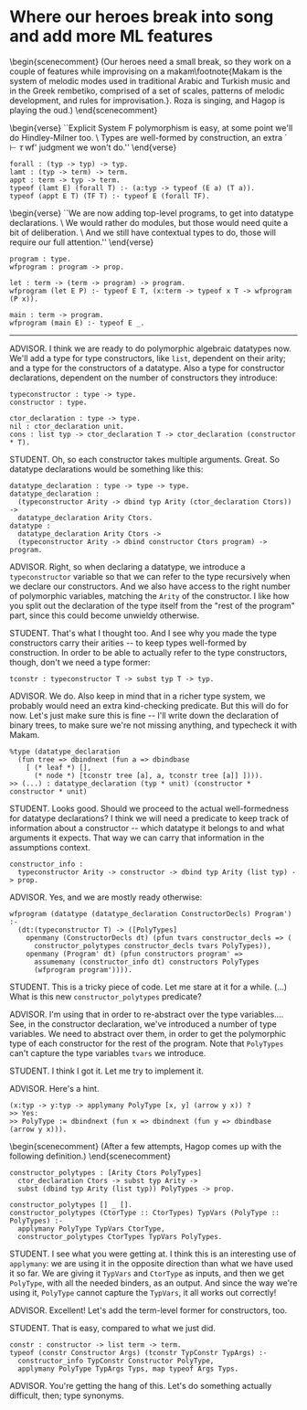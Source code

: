# Where our heroes break into song and add more ML features

<!--
```makam
%use "04-gadts.md".
tests: testsuite. %testsuite tests.
```
-->

\begin{scenecomment}
(Our heroes need a small break, so they work on a couple of features while improvising on a makam\footnote{Makam is the system of melodic modes used in traditional Arabic and Turkish music and in the Greek rembetiko, comprised of a set of scales, patterns of melodic development, and rules for improvisation.}. Roza is singing, and Hagop is playing the oud.)
\end{scenecomment}

\begin{verse}
``Explicit System F polymorphism is easy, at some point we'll do Hindley-Milner too. \\
Types are well-formed by construction, an extra `$\vdash \tau \; \text{wf}$' judgment we won't do.''
\end{verse}

```makam
forall : (typ -> typ) -> typ.
lamt : (typ -> term) -> term.
appt : term -> typ -> term.
typeof (lamt E) (forall T) :- (a:typ -> typeof (E a) (T a)).
typeof (appt E T) (TF T) :- typeof E (forall TF).
```

\begin{verse}
``We are now adding top-level programs, to get into datatype declarations. \\
We would rather do modules, but those would need quite a bit of deliberation. \\
And we still have contextual types to do, those will require our full attention.''
\end{verse}

```makam
program : type.
wfprogram : program -> prop.

let : term -> (term -> program) -> program.
wfprogram (let E P) :- typeof E T, (x:term -> typeof x T -> wfprogram (P x)).

main : term -> program.
wfprogram (main E) :- typeof E _.
```

<!--
First we add polymorphism, therefore extending our simply typed lambda calculus to System
F. We will only consider the explicit polymorphism case for the time being, leaving type
inference for later.

We need a type for quantification over types, as well as term-level constructs for
functions over types and instantiating a polymorphic function with a specific type.
The typing rules are straightforward.

One thing to note is that in a pen-and-paper version, we would need to define a new context that
keeps track of type variables that are in scope (typically named $\Delta$), and an auxiliary
judgment of the form $\Delta \vdash \tau \; \text{wf}$ that checks that all type variables used
in $\tau$ are in scope. Here we get type well-formedness for free. Furthermore, if we had to
keep track of further information about type variables (e.g. their kinds), we could have added
an assumption of the form `kindof a K ->`. Since the local assumption context can carry rules
for any predicate, no extra declaration or change to the existing rules would be needed, as
would be required in the pen-and-paper version in order to incorporate the new $\Delta$
context.

With these additions, we can give a polymorphic type to the identity function:

```makam
typeof (lamt (fun a => lam a (fun x => x))) T ?
```

Moving on towards a more ML-like language, we would like to add the option to declare algebraic
datatypes. We must first introduce a notion of top-level programs, each composed of a
series of declarations of types and terms, as well as a predicate to check that a program is
well-formed:

```
program : type.
wfprogram : program -> prop.
```

Let us add `let` definitions as a first example of a program component, each introducing a term
variable that can be used in the rest of the program:

```
let : term -> (term -> program) -> program.

wfprogram (let E P) :-
  typeof E T,
  (x:term -> typeof x T -> wfprogram (P x)).
```

We also need a "last" component for the program, typically a main expression:

```
main : term -> program.

wfprogram (main E) :-
  typeof E _.
```
-->

---

ADVISOR. I think we are ready to do polymorphic algebraic datatypes now. We'll add a type
for type constructors, like `list`, dependent on their arity; and a type for the
constructors of a datatype. Also a type for constructor declarations, dependent on the
number of constructors they introduce:

```makam
typeconstructor : type -> type.
constructor : type.

ctor_declaration : type -> type.
nil : ctor_declaration unit.
cons : list typ -> ctor_declaration T -> ctor_declaration (constructor * T).
```

STUDENT. Oh, so each constructor takes multiple arguments. Great. So datatype declarations would be something like this:

```makam
datatype_declaration : type -> type -> type.
datatype_declaration : 
  (typeconstructor Arity -> dbind typ Arity (ctor_declaration Ctors)) ->
  datatype_declaration Arity Ctors.
datatype :
  datatype_declaration Arity Ctors ->
  (typeconstructor Arity -> dbind constructor Ctors program) -> program.
```

ADVISOR. Right, so when declaring a datatype, we introduce a `typeconstructor` variable so
that we can refer to the type recursively when we declare our constructors. And we also have
access to the right number of polymorphic variables, matching the `Arity` of the
constructor. I like how you split out the declaration of the type itself from the "rest of the program" part, since this could become unwieldy otherwise.

STUDENT. That's what I thought too. And I see why you made the type constructors carry their arities -- to keep types well-formed by construction. In order to be able to actually refer to the type constructors, though, don't we need a type former:
```makam
tconstr : typeconstructor T -> subst typ T -> typ.
```

ADVISOR. We do. Also keep in mind that in a richer type system, we probably would need an
extra kind-checking predicate. But this will do for now. Let's just make sure this is fine --
I'll write down the declaration of binary trees, to make sure we're not missing anything, and typecheck it with Makam.

```makam-noeval
%type (datatype_declaration
  (fun tree => dbindnext (fun a => dbindbase
    [ (* leaf *) [],
      (* node *) [tconstr tree [a], a, tconstr tree [a]] ]))).
>> (...) : datatype_declaration (typ * unit) (constructor * constructor * unit)
```

STUDENT. Looks good. Should we proceed to the actual well-formedness for datatype
declarations? I think we will need a predicate to keep track of information about a
constructor -- which datatype it belongs to and what arguments it expects. That way we
can carry that information in the assumptions context.

```makam
constructor_info :
  typeconstructor Arity -> constructor -> dbind typ Arity (list typ) -> prop.
```

<!--
The order of this is wrong in the narrative, but we need the declaration here for Makam.

```makam
constructor_polytypes : [Arity Ctors PolyTypes]
  ctor_declaration Ctors -> subst typ Arity ->
  subst (dbind typ Arity (list typ)) PolyTypes -> prop.

constructor_polytypes [] _ [].
constructor_polytypes (CtorType :: CtorTypes) TypVars (PolyType :: PolyTypes) :-
  applymany PolyType TypVars CtorType,
  constructor_polytypes CtorTypes TypVars PolyTypes.
```
-->

ADVISOR. Yes, and we are mostly ready otherwise:

```makam
wfprogram (datatype (datatype_declaration ConstructorDecls) Program') :-
  (dt:(typeconstructor T) -> ([PolyTypes]
    openmany (ConstructorDecls dt) (pfun tvars constructor_decls => (
      constructor_polytypes constructor_decls tvars PolyTypes)),
    openmany (Program' dt) (pfun constructors program' =>
      assumemany (constructor_info dt) constructors PolyTypes
      (wfprogram program')))).
```

STUDENT. This is a tricky piece of code. Let me stare at it for a while. (...) What is this new `constructor_polytypes` predicate?

ADVISOR. I'm using that in order to re-abstract over the type variables.... See, in the
constructor declaration, we've introduced a number of type variables. We need to abstract
over them, in order to get the polymorphic type of each constructor for the rest of the
program. Note that `PolyTypes` can't capture the type variables `tvars` we
introduce.

STUDENT. I think I got it. Let me try to implement it.

ADVISOR. Here's a hint.
```makam
(x:typ -> y:typ -> applymany PolyType [x, y] (arrow y x)) ?
>> Yes:
>> PolyType := dbindnext (fun x => dbindnext (fun y => dbindbase (arrow y x))).
```

\begin{scenecomment}
(After a few attempts, Hagop comes up with the following definition.)
\end{scenecomment}

```
constructor_polytypes : [Arity Ctors PolyTypes]
  ctor_declaration Ctors -> subst typ Arity ->
  subst (dbind typ Arity (list typ)) PolyTypes -> prop.

constructor_polytypes [] _ [].
constructor_polytypes (CtorType :: CtorTypes) TypVars (PolyType :: PolyTypes) :-
  applymany PolyType TypVars CtorType,
  constructor_polytypes CtorTypes TypVars PolyTypes.
```

STUDENT. I see what you were getting at. I think this is an interesting use of
`applymany`: we are using it in the opposite direction than what we have used it so far.
We are giving it `TypVars` and `CtorType` as inputs, and then we get `PolyType`, with all
the needed binders, as an output. And since the way we're using it, `PolyType` cannot
capture the `TypVars`, it all works out correctly!

ADVISOR. Excellent! Let's add the term-level former for constructors, too.

STUDENT. That is easy, compared to what we just did.

```makam
constr : constructor -> list term -> term.
typeof (constr Constructor Args) (tconstr TypConstr TypArgs) :-
  constructor_info TypConstr Constructor PolyType,
  applymany PolyType TypArgs Typs, map typeof Args Typs.
```

ADVISOR. You're getting the hang of this. Let's do something actually difficult, then; type synonyms.

<!--
Additional information.

Patterns and their typing rule:

```makam
patt_constr : constructor -> pattlist T T' -> patt T T'.

typeof (patt_constr Constructor Args) S' S (tconstr TypConstr TypArgs) :-
  constructor_info TypConstr Constructor PolyType,
  applymany PolyType TypArgs Typs,
  typeof Args S' S Typs.
```

Example: definition of lists and append.

```makam
wfprogram
  (datatype
    (datatype_declaration (fun llist => dbindnext (fun a => dbindbase (
    [ [] (* nil *) ,
      [a, tconstr llist [a]] (* cons of a * list a *) ]))))
  (fun llist => dbindnext (fun lnil => dbindnext (fun lcons => dbindbase (
  (main
    (letrec
      (dbindnext (fun append => dbindbase (
      [ lamt (fun a => lam (tconstr llist [a]) (fun l1 => lam _ (fun l2 =>
        case_or_else l1
          (patt_constr lcons [patt_var, patt_var])
            (dbindnext (fun hd => dbindnext (fun tl => dbindbase (
            constr lcons [hd, app (app (appt append _) tl) l2]))))
          l2))) ],
      (app (app (appt append _)
        (constr lcons [zero, constr lnil []]))
        (constr lcons [zero, constr lnil []]))
      )))))))))) ?
>> Yes.
```

The semantics:

```makam
patt_to_term (patt_constr Constructor Args) (constr Constructor Args') S' S :-
  pattlist_to_termlist Args Args' S' S.

eval (constr C Args) (constr C Args') :-
  map eval Args Args'.

eval : program -> program -> prop.

eval (let E P') P'' :-
  eval E V, eval (P' V) P''.

eval (datatype D P') (datatype D P'') :-
  (dt:(typeconstructor T) ->
    intromany CS (pfun cs => ([P'c P''c]
    applymany (P' dt) cs P'c,
    applymany (P'' dt) cs P''c,
    eval P'c P''c))).

eval (main E) (main V) :-
  eval E V.
```

Example of evaluation:

```makam
(eq _PROGRAM (

    (datatype
      (datatype_declaration (fun llist => dbindnext (fun a => dbindbase (
      [ [] (* nil *) ,
        [a, tconstr llist [a]] (* cons of a * list a *) ]))))
      (fun llist => dbindnext (fun lnil => dbindnext (fun lcons => dbindbase (

    (main (constr lcons [zero, constr lnil []]))

    )))))),

 wfprogram _PROGRAM,
 eval _PROGRAM FINAL) ?
>> Yes:
>> FINAL := datatype (datatype_declaration (fun llist => dbindnext (fun a => dbindbase (cons nil (cons (cons a (cons (tconstr llist (cons a nil)) nil)) nil))))) (fun llist => dbindnext (fun lnil => dbindnext (fun lcons => dbindbase (main (constr lcons (cons zero (cons (constr lnil nil) nil))))))).

```
-->

